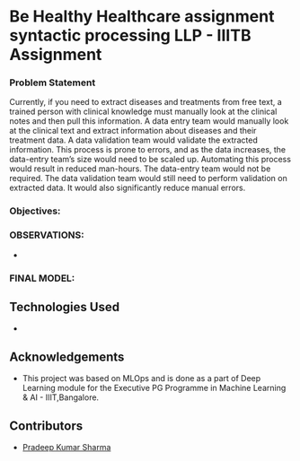 # Be  Healthy Healthcare assignment syntactic processing LLP  - IIITB Assignment


### Problem Statement
Currently, if you need to extract diseases and treatments from free text, a trained person with clinical knowledge must manually look at the clinical notes and then pull this information.
A data entry team would manually look at the clinical text and extract information about diseases and their treatment data. A data validation team would validate the extracted information. This process is prone to errors, and as the data increases, the data-entry team’s size would need to be scaled up.
Automating this process would result in reduced man-hours. The data-entry team would not be required. The data validation team would still need to perform validation on extracted data. It would also significantly reduce manual errors.



### Objectives:


### OBSERVATIONS:

-  

### FINAL MODEL:



## Technologies Used
- 

## Acknowledgements
- This project was based on MLOps and is done as a part of Deep Learning module for the Executive PG Programme in Machine Learning & AI - IIIT,Bangalore.


## Contributors
- <a href="https://github.com/pradeepksharma22/">Pradeep Kumar Sharma</a>

